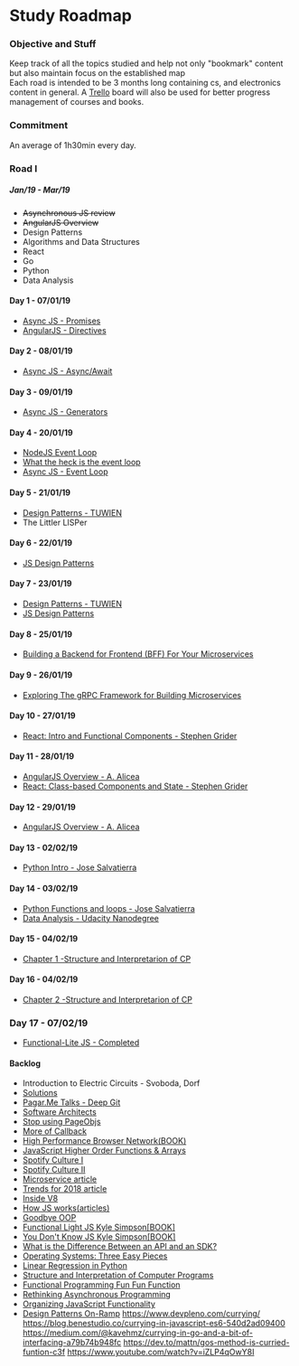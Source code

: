 # Study Roadmap

### Objective and Stuff

Keep track of all the topics studied and help not only "bookmark" content but also maintain focus on the established map</br>
Each road is intended to be 3 months long containing cs, and electronics content in general.
A [Trello](https://trello.com) board will also be used for better progress management of courses and books.

### Commitment

An average of 1h30min every day.

### Road I

##### _Jan/19 - Mar/19_

- ~~Asynchronous JS review~~
- ~~AngularJS Overview~~
- Design Patterns
- Algorithms and Data Structures
- React
- Go
- Python
- Data Analysis

#### Day 1 - 07/01/19

- [Async JS - Promises](https://www.udemy.com/asynchronous-javascript/)
- [AngularJS - Directives](https://www.udemy.com/learn-angularjs/)

#### Day 2 - 08/01/19

- [Async JS - Async/Await](https://www.udemy.com/asynchronous-javascript/)

#### Day 3 - 09/01/19

- [Async JS - Generators](https://www.udemy.com/asynchronous-javascript/)

#### Day 4 - 20/01/19

- [NodeJS Event Loop](https://www.youtube.com/watch?v=PNa9OMajw9w)
- [What the heck is the event loop](https://www.youtube.com/watch?v=8aGhZQkoFbQ)
- [Async JS - Event Loop](https://www.udemy.com/asynchronous-javascript/)

#### Day 5 - 21/01/19

- [Design Patterns - TUWIEN](http://best-practice-software-engineering.ifs.tuwien.ac.at/patterns.html)
- The Littler LISPer

#### Day 6 - 22/01/19

- [JS Design Patterns](https://addyosmani.com/resources/essentialjsdesignpatterns/book/)

#### Day 7 - 23/01/19

- [Design Patterns - TUWIEN](http://best-practice-software-engineering.ifs.tuwien.ac.at/patterns.html)
- [JS Design Patterns](https://addyosmani.com/resources/essentialjsdesignpatterns/book/)

#### Day 8 - 25/01/19

- [Building a Backend for Frontend (BFF) For Your Microservices](https://nordicapis.com/building-a-backend-for-frontend-shim-for-your-microservices/)

#### Day 9 - 26/01/19

- [Exploring The gRPC Framework for Building Microservices](https://nordicapis.com/exploring-the-grpc-framework-for-building-microservices/)

#### Day 10 - 27/01/19

- [React: Intro and Functional Components - Stephen Grider](https://www.udemy.com/react-redux/)

#### Day 11 - 28/01/19

- [AngularJS Overview - A. Alicea](https://www.udemy.com/learn-angularjs/)
- [React: Class-based Components and State - Stephen Grider](https://www.udemy.com/react-redux/)

#### Day 12 - 29/01/19

- [AngularJS Overview - A. Alicea](https://www.udemy.com/learn-angularjs/)

#### Day 13 - 02/02/19

- [Python Intro - Jose Salvatierra](https://www.udemy.com/the-complete-python-course/)

#### Day 14 - 03/02/19

- [Python Functions and loops - Jose Salvatierra](https://www.udemy.com/the-complete-python-course/)
- [Data Analysis - Udacity Nanodegree](https://classroom.udacity.com/nanodegrees/nd008-br/)

#### Day 15 - 04/02/19

- [Chapter 1 -Structure and Interpretarion of CP](https://web.mit.edu/alexmv/6.037/sicp.pdf)

#### Day 16 - 04/02/19

- [Chapter 2 -Structure and Interpretarion of CP](https://web.mit.edu/alexmv/6.037/sicp.pdf)

### Day 17 - 07/02/19

- [Functional-Lite JS - Completed](https://app.pluralsight.com/library/courses/functional-lite-javascript/table-of-contents)

#### Backlog

- Introduction to Electric Circuits - Svoboda, Dorf
- [Solutions](http://www.chegg.com/homework-help/introduction-to-electric-circuits-9th-edition-chapter-1.dp-solutions-9781118477502)
- [Pagar.Me Talks - Deep Git](https://www.youtube.com/watch?v=H2j7e81J798)
- [Software Architects](https://medium.com/@nvashanin/types-of-software-architects-aa03e359d192)
- [Stop using PageObjs](https://www.cypress.io/blog/2019/01/03/stop-using-page-objects-and-start-using-app-actions/)
- [More of Callback](http://javascriptissexy.com/understand-javascript-callback-functions-and-use-them/)
- [High Performance Browser Network(BOOK)](https://hpbn.co/)
- [JavaScript Higher Order Functions & Arrays](https://www.youtube.com/watch?v=rRgD1yVwIvE)
- [Spotify Culture I](https://www.youtube.com/watch?v=4GK1NDTWbkY)
- [Spotify Culture II](https://www.youtube.com/watch?v=rzoyryY2STQ)
- [Microservice article](https://hackernoon.com/monolith-vs-microservice-vs-serverless-the-real-winner-the-developer-8aae6042fb48)
- [Trends for 2018 article](https://hackernoon.com/5-technology-trends-to-learn-in-2018-if-you-want-a-great-career-caf2e2318ab)
- [Inside V8](https://blog.sessionstack.com/how-javascript-works-inside-the-v8-engine-5-tips-on-how-to-write-optimized-code-ac089e62b12e)
- [How JS works(articles)](https://blog.sessionstack.com/@zlatkov)
- [Goodbye OOP](https://medium.com/@cscalfani/goodbye-object-oriented-programming-a59cda4c0e53)
- [Functional Light JS Kyle Simpson\[BOOK\]](https://github.com/getify/Functional-Light-JS)
- [You Don't Know JS Kyle Simpson\[BOOK\]](https://github.com/getify/You-Dont-Know-JS)
- [What is the Difference Between an API and an SDK?](https://nordicapis.com/what-is-the-difference-between-an-api-and-an-sdk/)
- [Operating Systems: Three Easy Pieces](http://pages.cs.wisc.edu/~remzi/OSTEP/)
- [Linear Regression in Python](https://towardsdatascience.com/simple-and-multiple-linear-regression-in-python-c928425168f9)
- [Structure and Interpretation of Computer Programs](https://web.mit.edu/alexmv/6.037/sicp.pdf)
- [Functional Programming Fun Fun Function](https://www.youtube.com/playlist?list=PL0zVEGEvSaeEd9hlmCXrk5yUyqUag-n84)
- [Rethinking Asynchronous Programming](https://app.pluralsight.com/library/courses/rethinking-asynchronous-programming/table-of-contents)
- [Organizing JavaScript Functionality](https://app.pluralsight.com/library/courses/organizing-javascript-functionality/table-of-contents)
- [Design Patterns On-Ramp](https://app.pluralsight.com/library/courses/design-patterns-on-ramp/table-of-contents)
https://www.devpleno.com/currying/
https://blog.benestudio.co/currying-in-javascript-es6-540d2ad09400
https://medium.com/@kavehmz/currying-in-go-and-a-bit-of-interfacing-a79b74b948fc
https://dev.to/mattn/gos-method-is-curried-funtion-c3f
https://www.youtube.com/watch?v=iZLP4qOwY8I
